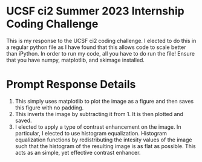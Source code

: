 # UCSF ci2 Summer 2023 Internship Coding Challenge
This is my response to the UCSF ci2 coding challenge. I elected to do this in a regular python file as I have found that this allows code to scale better than iPython.
In order to run my code, all you have to do run the file! Ensure that you have numpy, matplotlib, and skimage installed.

# Prompt Response Details
1. This simply uses matplotlib to plot the image as a figure and then saves this figure with no padding.
2. This inverts the image by subtracting it from 1. It is then plotted and saved.
3. I elected to apply a type of contrast enhancement on the image. In particular, I elected to use histogram equalization. Histogram equalization functions by redistributing the intesity values of the image such that the histogram of the resulting image is as flat as possible. This acts as an simple, yet effective contrast enhancer.
